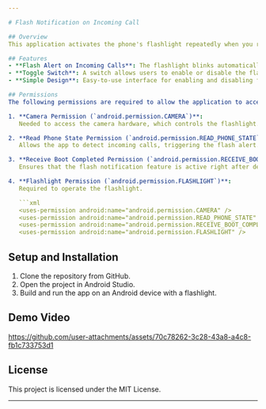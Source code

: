 ```yaml
---

# Flash Notification on Incoming Call

## Overview
This application activates the phone's flashlight repeatedly when you receive an incoming call. The feature is designed to help users notice incoming calls in situations where sound notifications may not be ideal. Users can control this functionality using a switch within the app to turn the flash notification on or off as needed.

## Features
- **Flash Alert on Incoming Calls**: The flashlight blinks automatically when the phone rings.
- **Toggle Switch**: A switch allows users to enable or disable the flash alert functionality based on preference.
- **Simple Design**: Easy-to-use interface for enabling and disabling flash notifications.

## Permissions
The following permissions are required to allow the application to access the necessary hardware and functions:

1. **Camera Permission (`android.permission.CAMERA`)**:  
   Needed to access the camera hardware, which controls the flashlight.

2. **Read Phone State Permission (`android.permission.READ_PHONE_STATE`)**:  
   Allows the app to detect incoming calls, triggering the flash alert.

3. **Receive Boot Completed Permission (`android.permission.RECEIVE_BOOT_COMPLETED`)**:  
   Ensures that the flash notification feature is active right after device startup.

4. **Flashlight Permission (`android.permission.FLASHLIGHT`)**:  
   Required to operate the flashlight.

   ```xml
   <uses-permission android:name="android.permission.CAMERA" />
   <uses-permission android:name="android.permission.READ_PHONE_STATE" />
   <uses-permission android:name="android.permission.RECEIVE_BOOT_COMPLETED" />
   <uses-permission android:name="android.permission.FLASHLIGHT" />
   ```

## Setup and Installation
1. Clone the repository from GitHub.
2. Open the project in Android Studio.
3. Build and run the app on an Android device with a flashlight.

## Demo Video

https://github.com/user-attachments/assets/70c78262-3c28-43a8-a4c8-fb1c733753d1

## License
This project is licensed under the MIT License.

---
```

